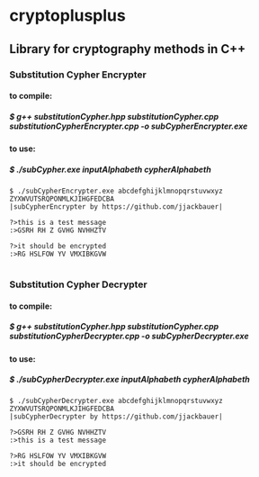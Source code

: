 # cryptoplusplus
## Library for cryptography methods in C++

### Substitution Cypher Encrypter
#### to compile:
##### $ g++ substitutionCypher.hpp substitutionCypher.cpp substitutionCypherEncrypter.cpp -o subCypherEncrypter.exe
#### to use:
##### $ ./subCypher.exe inputAlphabeth cypherAlphabeth
```
$ ./subCypherEncrypter.exe abcdefghijklmnopqrstuvwxyz ZYXWVUTSRQPONMLKJIHGFEDCBA
|subCypherEncrypter by https://github.com/jjackbauer|

?>this is a test message
:>GSRH RH Z GVHG NVHHZTV

?>it should be encrypted
:>RG HSLFOW YV VMXIBKGVW


```
### Substitution Cypher Decrypter
#### to compile:
##### $ g++ substitutionCypher.hpp substitutionCypher.cpp substitutionCypherDecrypter.cpp -o subCypherDecrypter.exe
#### to use: 
##### $ ./subCypherDecrypter.exe inputAlphabeth cypherAlphabeth

```
$ ./subCypherDecrypter.exe abcdefghijklmnopqrstuvwxyz ZYXWVUTSRQPONMLKJIHGFEDCBA
|subCypherDecrypter by https://github.com/jjackbauer|

?>GSRH RH Z GVHG NVHHZTV
:>this is a test message

?>RG HSLFOW YV VMXIBKGVW
:>it should be encrypted

```

